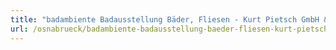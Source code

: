 ```yaml
---
title: "badambiente Badausstellung Bäder, Fliesen - Kurt Pietsch GmbH & Co. KG"
url: /osnabrueck/badambiente-badausstellung-baeder-fliesen-kurt-pietsch-gmbh-und-co-kg/
---
```

